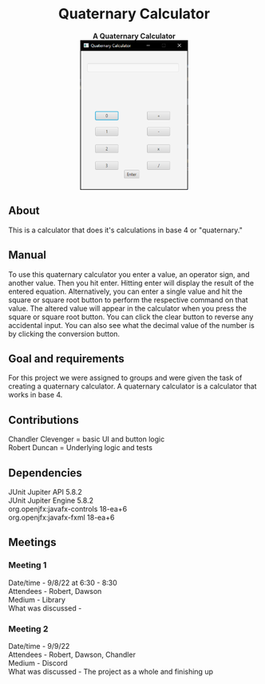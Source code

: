 <h1 align="center">Quaternary Calculator</h1>
<p align="center"><strong>A Quaternary Calculator</strong>
<br/>
<img height="300" align="center" src="./calc.PNG"/>

## About

This is a calculator that does it's calculations in base 4 or "quaternary."

## Manual

To use this quaternary calculator you enter a value, an operator sign, and another value. Then you hit enter. 
Hitting enter will display the result of the entered equation. Alternatively, you can enter a single value and hit the square or square root button to perform the respective command on that value. The altered value will appear in the calculator when you press the square or square root button. You can click the clear button to reverse any accidental 
input. You can also see what the decimal value of the number is by clicking the conversion button.

## Goal and requirements

For this project we were assigned to groups and were given the task of creating a quaternary calculator.
A quaternary calculator is a calculator that works in base 4.

## Contributions
Chandler Clevenger = basic UI and button logic <br>
Robert Duncan = Underlying logic and tests <br>

## Dependencies
JUnit Jupiter API 5.8.2<br>
JUnit Jupiter Engine 5.8.2<br>
org.openjfx:javafx-controls 18-ea+6<br>
org.openjfx:javafx-fxml 18-ea+6<br>

## Meetings
### Meeting 1
Date/time - 9/8/22 at 6:30 - 8:30 <br>
Attendees - Robert, Dawson <br>
Medium - Library <br>
What was discussed -  <br>

### Meeting 2 
Date/time - 9/9/22 <br>
Attendees - Robert, Dawson, Chandler <br>
Medium - Discord <br>
What was discussed - The project as a whole and finishing up <br>
